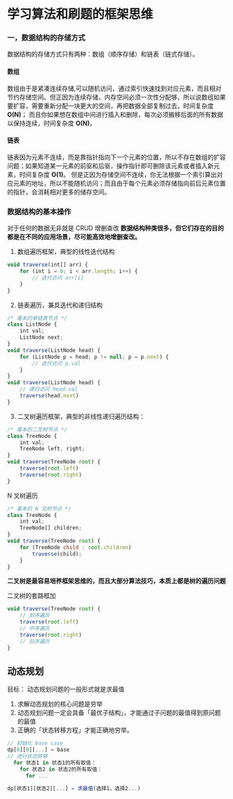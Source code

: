 # 学习算法和刷题的框架思维

### 一，数据结构的存储方式

数据结构的存储方式只有两种：数组（顺序存储）和链表（链式存储）。

#### 数组

数组由于是紧凑连续存储,可以随机访问，通过索引快速找到对应元素，而且相对节约存储空间。但正因为连续存储，内存空间必须一次性分配够，所以说数组如果要扩容，需要重新分配一块更大的空间，再把数据全部复制过去，时间复杂度 **O(N)**；
而且你如果想在数组中间进行插入和删除，每次必须搬移后面的所有数据以保持连续，时间复杂度 **O(N)**。

#### 链表

链表因为元素不连续，而是靠指针指向下一个元素的位置，所以不存在数组的扩容问题；如果知道某一元素的前驱和后驱，操作指针即可删除该元素或者插入新元素，时间复杂度 **O(1)**。
但是正因为存储空间不连续，你无法根据一个索引算出对应元素的地址，所以不能随机访问；而且由于每个元素必须存储指向前后元素位置的指针，会消耗相对更多的储存空间。

### 数据结构的基本操作

对于任何的数据无非就是 CRUD 增删查改
**数据结构种类很多，但它们存在的目的都是在不同的应用场景，尽可能高效地增删查改。**

1. 数组遍历框架，典型的线性迭代结构

```js
void traverse(int[] arr) {
    for (int i = 0; i < arr.length; i++) {
        // 迭代访问 arr[i]
    }
}
```

2. 链表遍历，兼具迭代和递归结构

```js
/* 基本的单链表节点 */
class ListNode {
    int val;
    ListNode next;
}
void traverse(ListNode head) {
    for (ListNode p = head; p != null; p = p.next) {
        // 迭代访问 p.val
    }
}
void traverse(ListNode head) {
    // 递归访问 head.val
    traverse(head.next)
}
```

3. 二叉树遍历框架，典型的非线性递归遍历结构：

```js
/* 基本的二叉树节点 */
class TreeNode {
    int val;
    TreeNode left, right;
}
void traverse(TreeNode root) {
    traverse(root.left)
    traverse(root.right)
}
```

N 叉树遍历

```js
/* 基本的 N 叉树节点 */
class TreeNode {
    int val;
    TreeNode[] children;
}
void traverse(TreeNode root) {
    for (TreeNode child : root.children)
        traverse(child);
    }
}
```

**二叉树是最容易培养框架思维的，而且大部分算法技巧，本质上都是树的遍历问题**

二叉树的套路框加

```js
void traverse(TreeNode root) {
    // 前序遍历
    traverse(root.left)
    // 中序遍历
    traverse(root.right)
    // 后序遍历
}
```

## 动态规划

目标： 动态规划问题的一般形式就是求最值

1. 求解动态规划的核心问题是穷举
2. 动态规划问题一定会具备「最优子结构」，才能通过子问题的最值得到原问题的最值
3. 正确的「状态转移方程」才能正确地穷举。

```js
// 初始化 base case
dp[0][0][...] = base
// 进行状态转移
  for 状态1 in 状态1的所有取值：
    for 状态2 in 状态2的所有取值：
      for ...

dp[状态1][状态2][...] = 求最值(选择1，选择2...)
```
